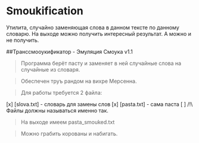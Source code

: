 # Smoukification
Утилита, случайно заменяющая слова в данном тексте по данному словарю. На выходе можно получить интересный результат. А можно и не получить.

##Транссмооукификатор - Эмуляция Смоука v1.1

> Программа берёт пасту и заменяет в ней случайные слова на случайные из словаря.

> Обеспечен труъ рандом на вихре Мерсенна.

> Для работы требуется 2 файла:

[x] [slova.txt] - словарь для замены слов
[x] [pasta.txt] - сама паста
[ ] /!\ Файлы должны называться именно так.

> На выходе имеем pasta_smouked.txt

> Можно грабить корованы и набигать.

